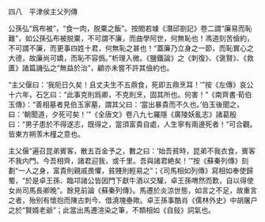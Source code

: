 四八　平津侯主父列傳

公孫弘“爲布被”，“食一肉，脱粟之飯”。按閻若璩《潛邱劄記》卷二謂“廉易而恥難”，如公孫弘布被脱粟，不可謂不廉，而曲學阿世，何無恥也！馮道刻苦儉約，不可謂不廉，而更事四姓十君，何無恥之甚也！“蓋廉乃立身之一節，而恥實心之大德，故廉尚可嬌，而恥不容僞。”析理入微。《鹽鐵論》之《刺復》、《褒賢》、《救匱》諸篇譏弘之“無益於治”，顧亦未嘗不許其儉約也。

“主父偃曰：‘我阨日久矣！且丈夫生不五鼎食，死即五鼎烹耳！’”按《左傳》哀公十六年，石乞曰：“此事克則爲卿，不克則烹，固其所也。何害！”《南齊書·荀伯玉傳》：“善相墓者見伯玉家墓，謂其父曰：‘當出暴貴而不久也。’伯玉後聞之，曰：‘朝聞道，夕死可矣！’”《全唐文》卷八九七羅隱《廣陵妖亂志》諸葛殷曰：“男子患於不得遂志，既得之，當須富貴自處，人生寧有兩邊死者！”可合觀。皆東方朔羡木槿之意也。

主父偃“遍召昆弟賓客，散五百金予之，數之曰：‘始吾貧時，昆弟不我衣食，賓客不我内門。今吾相齊，諸君迎我，或千里。吾與諸君絶矣！’”按《蘇秦列傳》刻劃“一人之身，富貴則親戚畏懼，貧賤則輕易之”；《司馬相如列傳》寫相如奉使歸蜀，“於是卓王孫、臨邛諸公皆因門下獻牛酒以交驩，卓王孫喟然而歎，自以得使女尚司馬長卿晚”。餘見前論《蘇秦列傳》。馬遷於炎涼世態，如言之不足，故重言之者，殆别有懷抱而陳古刺今、借澆塊壘歟。卓王孫事酷肖《儒林外史》中胡屠户之於“賢婿老爺”；此當出馬遷渲染之筆，不類相如《自敍》詞氣也。